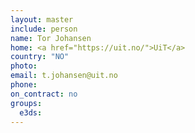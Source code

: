 ```yaml
---
layout: master
include: person
name: Tor Johansen
home: <a href="https://uit.no/">UiT</a>
country: "NO"
photo:
email: t.johansen@uit.no
phone:
on_contract: no
groups:
  e3ds:
---
```

